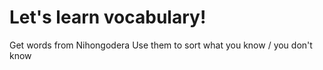 # Let's learn vocabulary!
Get words from Nihongodera
Use them to sort what you know / you don't know
